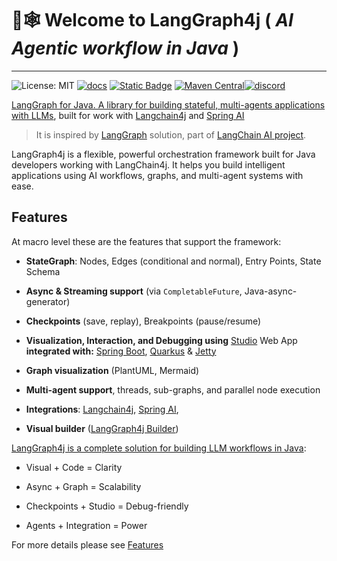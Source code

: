 # 🦜🕸️ Welcome to LangGraph4j ( <i>AI Agentic workflow in Java</i> )
----

![License: MIT](https://img.shields.io/badge/License-MIT-yellow.svg) [![docs](https://img.shields.io/badge/Site-Documentation-blue)][documentation] [![Static Badge](https://img.shields.io/badge/maven--snapshots-1.7--SNAPSHOT-blue)][snapshots] [![Maven Central](https://img.shields.io/maven-central/v/org.bsc.langgraph4j/langgraph4j-core.svg)][releases][![discord](https://img.shields.io/discord/1364514593765986365?logo=discord&style=flat)](https://discord.gg/szVVztSYKh)

<u>LangGraph for Java. A library for building stateful, multi-agents applications with LLMs</u>, built for work with [Langchain4j] and [Spring AI]
> It is inspired by [LangGraph] solution, part of [LangChain AI project][langchain.ai].

LangGraph4j is a flexible, powerful orchestration framework built for Java developers working with LangChain4j. It helps you build intelligent applications using AI workflows, graphs, and multi-agent systems with ease.

## Features

At macro level these are the features that support the framework:

- **StateGraph**: Nodes, Edges (conditional and normal), Entry Points, State Schema

- **Async & Streaming support** (via `CompletableFuture`, Java-async-generator)

- **Checkpoints** (save, replay), Breakpoints (pause/resume)

- **Visualization, Interaction, and Debugging using** [Studio] Web App **integrated with:** [Spring Boot], [Quarkus] & [Jetty]

- **Graph visualization** (PlantUML, Mermaid)

- **Multi-agent support**, threads, sub-graphs, and parallel node execution

- **Integrations**: [Langchain4j], [Spring AI], 

- **Visual builder** ([LangGraph4j Builder])


<u>LangGraph4j is a complete solution for building LLM workflows in Java</u>:

- Visual + Code = Clarity

- Async + Graph = Scalability

- Checkpoints + Studio = Debug-friendly

- Agents + Integration = Power

For more details please see [Features](features.md) 

<!--
* [LangGraph - LangChain Blog][langgraph.blog]
-->

[Jetty]: https://jetty.org
[Spring Boot]: https://spring.io/projects/spring-boot
[Quarkus]: https://quarkus.io
[Spring AI]: https://spring.io/projects/spring-ai

[documentation]: https://langgraph4j.github.io/langgraph4j/
[javadocs]: /langgraph4j/apidocs/
[springai-agentexecutor]: spring-ai/spring-ai-agent
[agent-executor]: langchain4j/langchain4j-agent


[Studio]: studio/
[CompletableFuture]: https://docs.oracle.com/javase/8/docs/api/java/util/concurrent/CompletableFuture.html
[article01]: https://bsorrentino.github.io/bsorrentino/ai/2024/05/20/langgraph-for-java.html
[langgraph.blog]: https://blog.langchain.dev/langgraph/
[Langchain4j]: https://github.com/langchain4j/langchain4j
[langchain.ai]: https://github.com/langchain-ai
[langchain]: https://github.com/langchain-ai/langchain/
[langgraph]: https://github.com/langchain-ai/langgraph
[langchain.agents]: https://python.langchain.com/docs/modules/agents/
[AgentExecutor]: https://github.com/langchain-ai/langchain/blob/master/libs/langchain/langchain/agents/agent.py
[PlantUML]: https://plantuml.com
[java-async-generator]: https://github.com/bsorrentino/java-async-generator
[Mermaid]: https://mermaid.js.org

[releases]: https://central.sonatype.com/search?q=a%3Alanggraph4j-parent
[snapshots]: https://central.sonatype.com/repository/maven-snapshots/org/bsc/langgraph4j/

[LangGraph4j Builder]: https://github.com/langgraph4j/langgraph4j-builder
[generator]: https://github.com/bsorrentino/langgraph4j/tree/main/generator